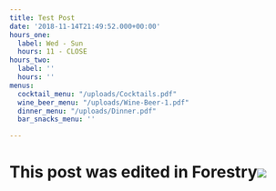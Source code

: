 ```yaml
---
title: Test Post
date: '2018-11-14T21:49:52.000+00:00'
hours_one:
  label: Wed - Sun
  hours: 11 - CLOSE
hours_two:
  label: ''
  hours: ''
menus:
  cocktail_menu: "/uploads/Cocktails.pdf"
  wine_beer_menu: "/uploads/Wine-Beer-1.pdf"
  dinner_menu: "/uploads/Dinner.pdf"
  bar_snacks_menu: ''

---
```

# This post was edited in Forestry![](/uploads/salty_egg.jpg)